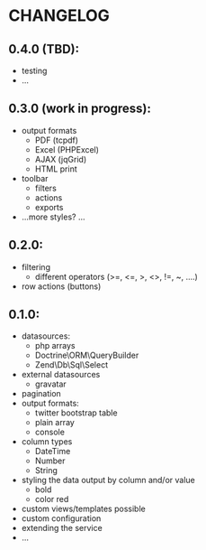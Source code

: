 # CHANGELOG

## 0.4.0 (TBD):
* testing
* ...

## 0.3.0 (work in progress):
* output formats
    * PDF (tcpdf)
    * Excel (PHPExcel)
    * AJAX (jqGrid)
    * HTML print
* toolbar
    * filters
    * actions
    * exports
* ...more styles? ...

## 0.2.0:
* filtering
    * different operators (>=, <=, >, <>, !=, ~, ....)
* row actions (buttons)

## 0.1.0:
* datasources: 
    * php arrays
    * Doctrine\ORM\QueryBuilder
    * Zend\Db\Sql\Select
* external datasources
    * gravatar
* pagination
* output formats: 
    * twitter bootstrap table
    * plain array
    * console
* column types
    * DateTime
    * Number
    * String
* styling the data output by column and/or value
    * bold
    * color red
* custom views/templates possible
* custom configuration
* extending the service
* ...
